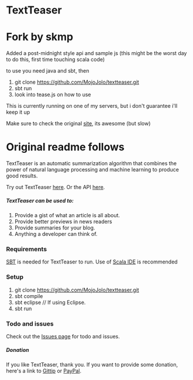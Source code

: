 TextTeaser
==========

# Fork by skmp 
Added a post-midnight style api and sample js (this might be the worst day to do this, first time touching scala code)

to use you need java and sbt, then
1. git clone https://github.com/MojoJolo/textteaser.git
2. sbt run
3. look into tease.js on how to use

This is currently running on one of my servers, but i don't guarantee i'll keep it up

Make sure to check the original [site](http://www.textteaser.com/), its awesome (but slow)

# Original readme follows

TextTeaser is an automatic summarization algorithm that combines the power of natural language processing and machine learning to produce good results.

Try out TextTeaser [here](http://www.textteaser.com/). Or the API [here](https://www.mashape.com/mojojolo/textteaser).

##### TextTeaser can be used to:

1. Provide a gist of what an article is all about. 
2. Provide better previews in news readers 
3. Provide summaries for your blog. 
4. Anything a developer can think of.

### Requirements

[SBT](http://www.scala-sbt.org/) is needed for TextTeaser to run.
Use of [Scala IDE](http://scala-ide.org/) is recommended

### Setup

1. git clone https://github.com/MojoJolo/textteaser.git
2. sbt compile
3. sbt eclipse // If using Eclipse.
4. sbt run

### Todo and issues

Check out the [Issues page](https://github.com/MojoJolo/textteaser/issues) for todo and issues.

##### Donation

If you like TextTeaser, thank you. If you want to provide some donation, here's a link to [Gittip](https://www.gittip.com/MojoJolo/) or [PayPal](https://www.paypal.com/cgi-bin/webscr?cmd=_s-xclick&hosted_button_id=SXNUFQTQV5LY4).
